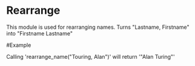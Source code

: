 Rearrange 
==============


This module is used for rearranging names.
Turns "Lastname, Firstname" into "Firstname Lastname"

#Example

Calling 'rearrange_name("Touring, Alan")' will return '"Alan Turing"'

